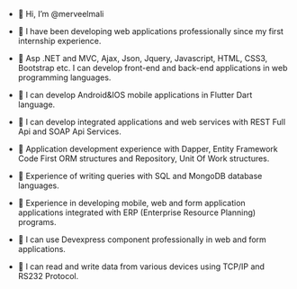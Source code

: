 - 👋 Hi, I’m @merveelmali

- 👋 I have been developing web applications professionally since my first internship experience.
- 👀 Asp .NET and MVC, Ajax, Json, Jquery, Javascript, HTML, CSS3, Bootstrap etc. I can develop
front-end and back-end applications in web programming languages.
- 👀 I can develop Android&IOS mobile applications in Flutter Dart language.
- 👀 I can develop integrated applications and web services with REST Full Api and SOAP Api
Services.
- 👀 Application development experience with Dapper, Entity Framework Code First ORM
structures and Repository, Unit Of Work structures.
- 👀 Experience of writing queries with SQL and MongoDB database languages.
- 👀 Experience in developing mobile, web and form application applications integrated with ERP
(Enterprise Resource Planning) programs.
- 👀 I can use Devexpress component professionally in web and form applications.
- 👀 I can read and write data from various devices using TCP/IP and RS232 Protocol.
